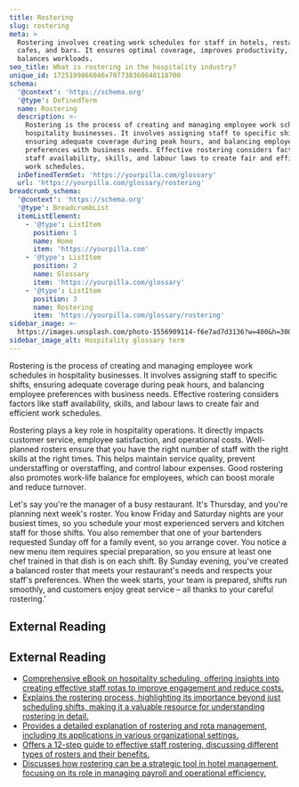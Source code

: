 ```yaml
---
title: Rostering
slug: rostering
meta: >
  Rostering involves creating work schedules for staff in hotels, restaurants,
  cafes, and bars. It ensures optimal coverage, improves productivity, and
  balances workloads.
seo_title: What is rostering in the hospitality industry?
unique_id: 1725199866046x707738360648118700
schema:
  '@context': 'https://schema.org'
  '@type': DefinedTerm
  name: Rostering
  description: >-
    Rostering is the process of creating and managing employee work schedules in
    hospitality businesses. It involves assigning staff to specific shifts,
    ensuring adequate coverage during peak hours, and balancing employee
    preferences with business needs. Effective rostering considers factors like
    staff availability, skills, and labour laws to create fair and efficient
    work schedules.
  inDefinedTermSet: 'https://yourpilla.com/glossary'
  url: 'https://yourpilla.com/glossary/rostering'
breadcrumb_schema:
  '@context': 'https://schema.org'
  '@type': BreadcrumbList
  itemListElement:
    - '@type': ListItem
      position: 1
      name: Home
      item: 'https://yourpilla.com'
    - '@type': ListItem
      position: 2
      name: Glossary
      item: 'https://yourpilla.com/glossary'
    - '@type': ListItem
      position: 3
      name: Rostering
      item: 'https://yourpilla.com/glossary/rostering'
sidebar_image: >-
  https://images.unsplash.com/photo-1556909114-f6e7ad7d3136?w=400&h=300&fit=crop&auto=format
sidebar_image_alt: Hospitality glossary term
---
```


Rostering is the process of creating and managing employee work schedules in hospitality businesses. It involves assigning staff to specific shifts, ensuring adequate coverage during peak hours, and balancing employee preferences with business needs. Effective rostering considers factors like staff availability, skills, and labour laws to create fair and efficient work schedules.

Rostering plays a key role in hospitality operations. It directly impacts customer service, employee satisfaction, and operational costs. Well-planned rosters ensure that you have the right number of staff with the right skills at the right times. This helps maintain service quality, prevent understaffing or overstaffing, and control labour expenses. Good rostering also promotes work-life balance for employees, which can boost morale and reduce turnover.

Let's say you're the manager of a busy restaurant. It's Thursday, and you're planning next week's roster. You know Friday and Saturday nights are your busiest times, so you schedule your most experienced servers and kitchen staff for those shifts. You also remember that one of your bartenders requested Sunday off for a family event, so you arrange cover. You notice a new menu item requires special preparation, so you ensure at least one chef trained in that dish is on each shift. By Sunday evening, you've created a balanced roster that meets your restaurant's needs and respects your staff's preferences. When the week starts, your team is prepared, shifts run smoothly, and customers enjoy great service – all thanks to your careful rostering.'

## External Reading



## External Reading

*   [Comprehensive eBook on hospitality scheduling, offering insights into creating effective staff rotas to improve engagement and reduce costs.](https://www.bizimply.com/resources/ultimate-guide-to-hospitality-scheduling/)
*   [Explains the rostering process, highlighting its importance beyond just scheduling shifts, making it a valuable resource for understanding rostering in detail.](https://workstaff.app/blog/what-is-rostering)
*   [Provides a detailed explanation of rostering and rota management, including its applications in various organizational settings.](https://www.oneadvanced.com/news-and-opinion/human-resource/what-is-rostering/)
*   [Offers a 12-step guide to effective staff rostering, discussing different types of rosters and their benefits.](https://www.myob.com/au/resources/guides/workforce-management/how-to-roster-staff-effectively)
*   [Discusses how rostering can be a strategic tool in hotel management, focusing on its role in managing payroll and operational efficiency.](https://insights.ehotelier.com/insights/2024/02/23/rostering-as-a-strategic-asset-for-tomorrows-hotel-management/)
